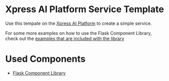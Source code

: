 # Xpress AI Platform Service Template

Use this tempate on the [Xpress AI Platform](https://xpress.ai) to create a 
simple service. 

For some more examples on how to use the Flask Component Library, check out 
the [examples that are included with the library](https://github.com/XpressAI/xai-flask/tree/main/examples)

# Used Components
- [Flask Component Library](https://github.com/XpressAI/xai-flask)